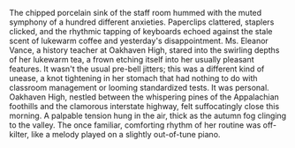 The chipped porcelain sink of the staff room hummed with the muted symphony of a hundred different anxieties.  Paperclips clattered, staplers clicked, and the rhythmic tapping of keyboards echoed against the stale scent of lukewarm coffee and yesterday's disappointment.  Ms. Eleanor Vance, a history teacher at Oakhaven High, stared into the swirling depths of her lukewarm tea, a frown etching itself into her usually pleasant features.  It wasn't the usual pre-bell jitters; this was a different kind of unease, a knot tightening in her stomach that had nothing to do with classroom management or looming standardized tests.  It was personal.  Oakhaven High, nestled between the whispering pines of the Appalachian foothills and the clamorous interstate highway, felt suffocatingly close this morning.  A palpable tension hung in the air, thick as the autumn fog clinging to the valley.  The once familiar, comforting rhythm of her routine was off-kilter, like a melody played on a slightly out-of-tune piano.
